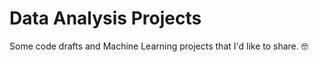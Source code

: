# Data Analysis Projects

Some code drafts and Machine Learning projects that I'd like to share. 🤓

